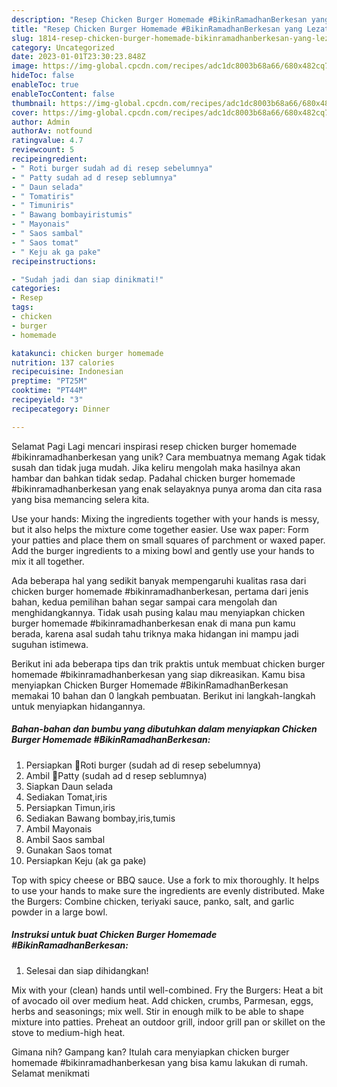 ```yaml
---
description: "Resep Chicken Burger Homemade #BikinRamadhanBerkesan yang Lezat Sekali, Lezat"
title: "Resep Chicken Burger Homemade #BikinRamadhanBerkesan yang Lezat Sekali, Lezat"
slug: 1814-resep-chicken-burger-homemade-bikinramadhanberkesan-yang-lezat-sekali-lezat
category: Uncategorized
date: 2023-01-01T23:30:23.848Z
image: https://img-global.cpcdn.com/recipes/adc1dc8003b68a66/680x482cq70/chicken-burger-homemade-bikinramadhanberkesan-foto-resep-utama.jpg
hideToc: false
enableToc: true
enableTocContent: false
thumbnail: https://img-global.cpcdn.com/recipes/adc1dc8003b68a66/680x482cq70/chicken-burger-homemade-bikinramadhanberkesan-foto-resep-utama.jpg
cover: https://img-global.cpcdn.com/recipes/adc1dc8003b68a66/680x482cq70/chicken-burger-homemade-bikinramadhanberkesan-foto-resep-utama.jpg
author: Admin
authorAv: notfound
ratingvalue: 4.7
reviewcount: 5
recipeingredient:
- " Roti burger sudah ad di resep sebelumnya"
- " Patty sudah ad d resep seblumnya"
- " Daun selada"
- " Tomatiris"
- " Timuniris"
- " Bawang bombayiristumis"
- " Mayonais"
- " Saos sambal"
- " Saos tomat"
- " Keju ak ga pake"
recipeinstructions:

- "Sudah jadi dan siap dinikmati!"
categories:
- Resep
tags:
- chicken
- burger
- homemade

katakunci: chicken burger homemade 
nutrition: 137 calories
recipecuisine: Indonesian
preptime: "PT25M"
cooktime: "PT44M"
recipeyield: "3"
recipecategory: Dinner

---
```



Selamat Pagi Lagi mencari inspirasi resep chicken burger homemade #bikinramadhanberkesan yang unik? Cara membuatnya memang Agak tidak susah dan tidak juga mudah. Jika keliru mengolah maka hasilnya akan hambar dan bahkan tidak sedap. Padahal chicken burger homemade #bikinramadhanberkesan yang enak selayaknya punya aroma dan cita rasa yang bisa memancing selera kita.


Use your hands: Mixing the ingredients together with your hands is messy, but it also helps the mixture come together easier. Use wax paper: Form your patties and place them on small squares of parchment or waxed paper. Add the burger ingredients to a mixing bowl and gently use your hands to mix it all together.

Ada beberapa hal yang sedikit banyak mempengaruhi kualitas rasa dari chicken burger homemade #bikinramadhanberkesan, pertama dari jenis bahan, kedua pemilihan bahan segar sampai cara mengolah dan menghidangkannya. Tidak usah pusing kalau mau menyiapkan chicken burger homemade #bikinramadhanberkesan enak di mana pun kamu berada, karena asal sudah tahu triknya maka hidangan ini mampu jadi suguhan istimewa.


Berikut ini ada beberapa tips dan trik praktis untuk membuat chicken burger homemade #bikinramadhanberkesan yang siap dikreasikan. Kamu bisa menyiapkan Chicken Burger Homemade #BikinRamadhanBerkesan memakai 10 bahan dan 0 langkah pembuatan. Berikut ini langkah-langkah untuk menyiapkan hidangannya.

<!--inarticleads1-->

##### Bahan-bahan dan bumbu yang dibutuhkan dalam menyiapkan Chicken Burger Homemade #BikinRamadhanBerkesan:

1. Persiapkan  🍔Roti burger (sudah ad di resep sebelumnya)
1. Ambil  🍔Patty (sudah ad d resep seblumnya)
1. Siapkan  Daun selada
1. Sediakan  Tomat,iris
1. Persiapkan  Timun,iris
1. Sediakan  Bawang bombay,iris,tumis
1. Ambil  Mayonais
1. Ambil  Saos sambal
1. Gunakan  Saos tomat
1. Persiapkan  Keju (ak ga pake)


Top with spicy cheese or BBQ sauce. Use a fork to mix thoroughly. It helps to use your hands to make sure the ingredients are evenly distributed. Make the Burgers: Combine chicken, teriyaki sauce, panko, salt, and garlic powder in a large bowl. 

<!--inarticleads2-->

##### Instruksi untuk buat Chicken Burger Homemade #BikinRamadhanBerkesan:


1. Selesai dan siap dihidangkan!

Mix with your (clean) hands until well-combined. Fry the Burgers: Heat a bit of avocado oil over medium heat. Add chicken, crumbs, Parmesan, eggs, herbs and seasonings; mix well. Stir in enough milk to be able to shape mixture into patties. Preheat an outdoor grill, indoor grill pan or skillet on the stove to medium-high heat. 

Gimana nih? Gampang kan? Itulah cara menyiapkan chicken burger homemade #bikinramadhanberkesan yang bisa kamu lakukan di rumah. Selamat menikmati
